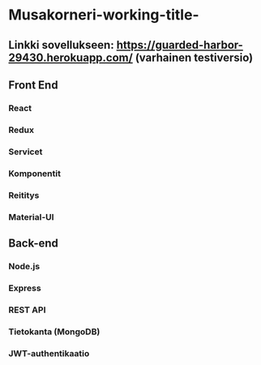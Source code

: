 # Musakorneri-working-title-

## Linkki sovellukseen: https://guarded-harbor-29430.herokuapp.com/ (varhainen testiversio)


## Front End

### React 
### Redux
### Servicet
### Komponentit
### Reititys
### Material-UI

## Back-end

### Node.js
### Express
### REST API
### Tietokanta (MongoDB)
### JWT-authentikaatio
